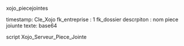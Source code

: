 #

xojo_piecejointes

timestamp: Cle_Xojo
fk_entreprise : 1
fk_dossier
descrpiton : nom piece joiunte
texte: base64

script
Xojo_Serveur_Piece_Jointe
